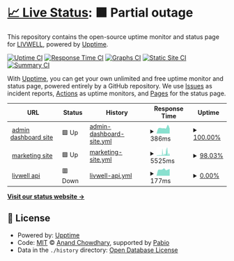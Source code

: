 # [📈 Live Status](https://integrated-wellness-inc.github.io/status.golivwell): <!--live status--> **🟧 Partial outage**

This repository contains the open-source uptime monitor and status page for [LIVWELL](www.golivwell.com), powered by [Upptime](https://github.com/upptime/upptime).

[![Uptime CI](https://github.com/integrated-wellness-inc/status.golivwell/workflows/Uptime%20CI/badge.svg)](https://github.com/integrated-wellness-inc/status.golivwell/actions?query=workflow%3A%22Uptime+CI%22)
[![Response Time CI](https://github.com/integrated-wellness-inc/status.golivwell/workflows/Response%20Time%20CI/badge.svg)](https://github.com/integrated-wellness-inc/status.golivwell/actions?query=workflow%3A%22Response+Time+CI%22)
[![Graphs CI](https://github.com/integrated-wellness-inc/status.golivwell/workflows/Graphs%20CI/badge.svg)](https://github.com/integrated-wellness-inc/status.golivwell/actions?query=workflow%3A%22Graphs+CI%22)
[![Static Site CI](https://github.com/integrated-wellness-inc/status.golivwell/workflows/Static%20Site%20CI/badge.svg)](https://github.com/integrated-wellness-inc/status.golivwell/actions?query=workflow%3A%22Static+Site+CI%22)
[![Summary CI](https://github.com/integrated-wellness-inc/status.golivwell/workflows/Summary%20CI/badge.svg)](https://github.com/integrated-wellness-inc/status.golivwell/actions?query=workflow%3A%22Summary+CI%22)

With [Upptime](https://upptime.js.org), you can get your own unlimited and free uptime monitor and status page, powered entirely by a GitHub repository. We use [Issues](https://github.com/integrated-wellness-inc/status.golivwell/issues) as incident reports, [Actions](https://github.com/integrated-wellness-inc/status.golivwell/actions) as uptime monitors, and [Pages](https://integrated-wellness-inc.github.io/status.golivwell) for the status page.

<!--start: status pages-->
<!-- This summary is generated by Upptime (https://github.com/upptime/upptime) -->
<!-- Do not edit this manually, your changes will be overwritten -->
<!-- prettier-ignore -->
| URL | Status | History | Response Time | Uptime |
| --- | ------ | ------- | ------------- | ------ |
| <img alt="" src="https://icons.duckduckgo.com/ip3/app.golivwell.com.ico" height="13"> [admin dashboard site](https://app.golivwell.com) | 🟩 Up | [admin-dashboard-site.yml](https://github.com/Integrated-Wellness-Inc/status.golivwell/commits/HEAD/history/admin-dashboard-site.yml) | <details><summary><img alt="Response time graph" src="./graphs/admin-dashboard-site/response-time-week.png" height="20"> 386ms</summary><br><a href="https://integrated-wellness-inc.github.io/status.golivwell/history/admin-dashboard-site"><img alt="Response time 599" src="https://img.shields.io/endpoint?url=https%3A%2F%2Fraw.githubusercontent.com%2FIntegrated-Wellness-Inc%2Fstatus.golivwell%2FHEAD%2Fapi%2Fadmin-dashboard-site%2Fresponse-time.json"></a><br><a href="https://integrated-wellness-inc.github.io/status.golivwell/history/admin-dashboard-site"><img alt="24-hour response time 333" src="https://img.shields.io/endpoint?url=https%3A%2F%2Fraw.githubusercontent.com%2FIntegrated-Wellness-Inc%2Fstatus.golivwell%2FHEAD%2Fapi%2Fadmin-dashboard-site%2Fresponse-time-day.json"></a><br><a href="https://integrated-wellness-inc.github.io/status.golivwell/history/admin-dashboard-site"><img alt="7-day response time 386" src="https://img.shields.io/endpoint?url=https%3A%2F%2Fraw.githubusercontent.com%2FIntegrated-Wellness-Inc%2Fstatus.golivwell%2FHEAD%2Fapi%2Fadmin-dashboard-site%2Fresponse-time-week.json"></a><br><a href="https://integrated-wellness-inc.github.io/status.golivwell/history/admin-dashboard-site"><img alt="30-day response time 504" src="https://img.shields.io/endpoint?url=https%3A%2F%2Fraw.githubusercontent.com%2FIntegrated-Wellness-Inc%2Fstatus.golivwell%2FHEAD%2Fapi%2Fadmin-dashboard-site%2Fresponse-time-month.json"></a><br><a href="https://integrated-wellness-inc.github.io/status.golivwell/history/admin-dashboard-site"><img alt="1-year response time 599" src="https://img.shields.io/endpoint?url=https%3A%2F%2Fraw.githubusercontent.com%2FIntegrated-Wellness-Inc%2Fstatus.golivwell%2FHEAD%2Fapi%2Fadmin-dashboard-site%2Fresponse-time-year.json"></a></details> | <details><summary><a href="https://integrated-wellness-inc.github.io/status.golivwell/history/admin-dashboard-site">100.00%</a></summary><a href="https://integrated-wellness-inc.github.io/status.golivwell/history/admin-dashboard-site"><img alt="All-time uptime 99.05%" src="https://img.shields.io/endpoint?url=https%3A%2F%2Fraw.githubusercontent.com%2FIntegrated-Wellness-Inc%2Fstatus.golivwell%2FHEAD%2Fapi%2Fadmin-dashboard-site%2Fuptime.json"></a><br><a href="https://integrated-wellness-inc.github.io/status.golivwell/history/admin-dashboard-site"><img alt="24-hour uptime 100.00%" src="https://img.shields.io/endpoint?url=https%3A%2F%2Fraw.githubusercontent.com%2FIntegrated-Wellness-Inc%2Fstatus.golivwell%2FHEAD%2Fapi%2Fadmin-dashboard-site%2Fuptime-day.json"></a><br><a href="https://integrated-wellness-inc.github.io/status.golivwell/history/admin-dashboard-site"><img alt="7-day uptime 100.00%" src="https://img.shields.io/endpoint?url=https%3A%2F%2Fraw.githubusercontent.com%2FIntegrated-Wellness-Inc%2Fstatus.golivwell%2FHEAD%2Fapi%2Fadmin-dashboard-site%2Fuptime-week.json"></a><br><a href="https://integrated-wellness-inc.github.io/status.golivwell/history/admin-dashboard-site"><img alt="30-day uptime 100.00%" src="https://img.shields.io/endpoint?url=https%3A%2F%2Fraw.githubusercontent.com%2FIntegrated-Wellness-Inc%2Fstatus.golivwell%2FHEAD%2Fapi%2Fadmin-dashboard-site%2Fuptime-month.json"></a><br><a href="https://integrated-wellness-inc.github.io/status.golivwell/history/admin-dashboard-site"><img alt="1-year uptime 99.05%" src="https://img.shields.io/endpoint?url=https%3A%2F%2Fraw.githubusercontent.com%2FIntegrated-Wellness-Inc%2Fstatus.golivwell%2FHEAD%2Fapi%2Fadmin-dashboard-site%2Fuptime-year.json"></a></details>
| <img alt="" src="https://icons.duckduckgo.com/ip3/golivwell.com.ico" height="13"> [marketing site](https://golivwell.com) | 🟩 Up | [marketing-site.yml](https://github.com/Integrated-Wellness-Inc/status.golivwell/commits/HEAD/history/marketing-site.yml) | <details><summary><img alt="Response time graph" src="./graphs/marketing-site/response-time-week.png" height="20"> 5525ms</summary><br><a href="https://integrated-wellness-inc.github.io/status.golivwell/history/marketing-site"><img alt="Response time 2425" src="https://img.shields.io/endpoint?url=https%3A%2F%2Fraw.githubusercontent.com%2FIntegrated-Wellness-Inc%2Fstatus.golivwell%2FHEAD%2Fapi%2Fmarketing-site%2Fresponse-time.json"></a><br><a href="https://integrated-wellness-inc.github.io/status.golivwell/history/marketing-site"><img alt="24-hour response time 8845" src="https://img.shields.io/endpoint?url=https%3A%2F%2Fraw.githubusercontent.com%2FIntegrated-Wellness-Inc%2Fstatus.golivwell%2FHEAD%2Fapi%2Fmarketing-site%2Fresponse-time-day.json"></a><br><a href="https://integrated-wellness-inc.github.io/status.golivwell/history/marketing-site"><img alt="7-day response time 5525" src="https://img.shields.io/endpoint?url=https%3A%2F%2Fraw.githubusercontent.com%2FIntegrated-Wellness-Inc%2Fstatus.golivwell%2FHEAD%2Fapi%2Fmarketing-site%2Fresponse-time-week.json"></a><br><a href="https://integrated-wellness-inc.github.io/status.golivwell/history/marketing-site"><img alt="30-day response time 3952" src="https://img.shields.io/endpoint?url=https%3A%2F%2Fraw.githubusercontent.com%2FIntegrated-Wellness-Inc%2Fstatus.golivwell%2FHEAD%2Fapi%2Fmarketing-site%2Fresponse-time-month.json"></a><br><a href="https://integrated-wellness-inc.github.io/status.golivwell/history/marketing-site"><img alt="1-year response time 2425" src="https://img.shields.io/endpoint?url=https%3A%2F%2Fraw.githubusercontent.com%2FIntegrated-Wellness-Inc%2Fstatus.golivwell%2FHEAD%2Fapi%2Fmarketing-site%2Fresponse-time-year.json"></a></details> | <details><summary><a href="https://integrated-wellness-inc.github.io/status.golivwell/history/marketing-site">98.03%</a></summary><a href="https://integrated-wellness-inc.github.io/status.golivwell/history/marketing-site"><img alt="All-time uptime 98.58%" src="https://img.shields.io/endpoint?url=https%3A%2F%2Fraw.githubusercontent.com%2FIntegrated-Wellness-Inc%2Fstatus.golivwell%2FHEAD%2Fapi%2Fmarketing-site%2Fuptime.json"></a><br><a href="https://integrated-wellness-inc.github.io/status.golivwell/history/marketing-site"><img alt="24-hour uptime 87.74%" src="https://img.shields.io/endpoint?url=https%3A%2F%2Fraw.githubusercontent.com%2FIntegrated-Wellness-Inc%2Fstatus.golivwell%2FHEAD%2Fapi%2Fmarketing-site%2Fuptime-day.json"></a><br><a href="https://integrated-wellness-inc.github.io/status.golivwell/history/marketing-site"><img alt="7-day uptime 98.03%" src="https://img.shields.io/endpoint?url=https%3A%2F%2Fraw.githubusercontent.com%2FIntegrated-Wellness-Inc%2Fstatus.golivwell%2FHEAD%2Fapi%2Fmarketing-site%2Fuptime-week.json"></a><br><a href="https://integrated-wellness-inc.github.io/status.golivwell/history/marketing-site"><img alt="30-day uptime 99.30%" src="https://img.shields.io/endpoint?url=https%3A%2F%2Fraw.githubusercontent.com%2FIntegrated-Wellness-Inc%2Fstatus.golivwell%2FHEAD%2Fapi%2Fmarketing-site%2Fuptime-month.json"></a><br><a href="https://integrated-wellness-inc.github.io/status.golivwell/history/marketing-site"><img alt="1-year uptime 98.58%" src="https://img.shields.io/endpoint?url=https%3A%2F%2Fraw.githubusercontent.com%2FIntegrated-Wellness-Inc%2Fstatus.golivwell%2FHEAD%2Fapi%2Fmarketing-site%2Fuptime-year.json"></a></details>
| <img alt="" src="https://icons.duckduckgo.com/ip3/api.golivwell.com.ico" height="13"> [livwell api](https://api.golivwell.com) | 🟥 Down | [livwell-api.yml](https://github.com/Integrated-Wellness-Inc/status.golivwell/commits/HEAD/history/livwell-api.yml) | <details><summary><img alt="Response time graph" src="./graphs/livwell-api/response-time-week.png" height="20"> 177ms</summary><br><a href="https://integrated-wellness-inc.github.io/status.golivwell/history/livwell-api"><img alt="Response time 281" src="https://img.shields.io/endpoint?url=https%3A%2F%2Fraw.githubusercontent.com%2FIntegrated-Wellness-Inc%2Fstatus.golivwell%2FHEAD%2Fapi%2Flivwell-api%2Fresponse-time.json"></a><br><a href="https://integrated-wellness-inc.github.io/status.golivwell/history/livwell-api"><img alt="24-hour response time 191" src="https://img.shields.io/endpoint?url=https%3A%2F%2Fraw.githubusercontent.com%2FIntegrated-Wellness-Inc%2Fstatus.golivwell%2FHEAD%2Fapi%2Flivwell-api%2Fresponse-time-day.json"></a><br><a href="https://integrated-wellness-inc.github.io/status.golivwell/history/livwell-api"><img alt="7-day response time 177" src="https://img.shields.io/endpoint?url=https%3A%2F%2Fraw.githubusercontent.com%2FIntegrated-Wellness-Inc%2Fstatus.golivwell%2FHEAD%2Fapi%2Flivwell-api%2Fresponse-time-week.json"></a><br><a href="https://integrated-wellness-inc.github.io/status.golivwell/history/livwell-api"><img alt="30-day response time 289" src="https://img.shields.io/endpoint?url=https%3A%2F%2Fraw.githubusercontent.com%2FIntegrated-Wellness-Inc%2Fstatus.golivwell%2FHEAD%2Fapi%2Flivwell-api%2Fresponse-time-month.json"></a><br><a href="https://integrated-wellness-inc.github.io/status.golivwell/history/livwell-api"><img alt="1-year response time 281" src="https://img.shields.io/endpoint?url=https%3A%2F%2Fraw.githubusercontent.com%2FIntegrated-Wellness-Inc%2Fstatus.golivwell%2FHEAD%2Fapi%2Flivwell-api%2Fresponse-time-year.json"></a></details> | <details><summary><a href="https://integrated-wellness-inc.github.io/status.golivwell/history/livwell-api">0.00%</a></summary><a href="https://integrated-wellness-inc.github.io/status.golivwell/history/livwell-api"><img alt="All-time uptime 0.00%" src="https://img.shields.io/endpoint?url=https%3A%2F%2Fraw.githubusercontent.com%2FIntegrated-Wellness-Inc%2Fstatus.golivwell%2FHEAD%2Fapi%2Flivwell-api%2Fuptime.json"></a><br><a href="https://integrated-wellness-inc.github.io/status.golivwell/history/livwell-api"><img alt="24-hour uptime 0.00%" src="https://img.shields.io/endpoint?url=https%3A%2F%2Fraw.githubusercontent.com%2FIntegrated-Wellness-Inc%2Fstatus.golivwell%2FHEAD%2Fapi%2Flivwell-api%2Fuptime-day.json"></a><br><a href="https://integrated-wellness-inc.github.io/status.golivwell/history/livwell-api"><img alt="7-day uptime 0.00%" src="https://img.shields.io/endpoint?url=https%3A%2F%2Fraw.githubusercontent.com%2FIntegrated-Wellness-Inc%2Fstatus.golivwell%2FHEAD%2Fapi%2Flivwell-api%2Fuptime-week.json"></a><br><a href="https://integrated-wellness-inc.github.io/status.golivwell/history/livwell-api"><img alt="30-day uptime 0.00%" src="https://img.shields.io/endpoint?url=https%3A%2F%2Fraw.githubusercontent.com%2FIntegrated-Wellness-Inc%2Fstatus.golivwell%2FHEAD%2Fapi%2Flivwell-api%2Fuptime-month.json"></a><br><a href="https://integrated-wellness-inc.github.io/status.golivwell/history/livwell-api"><img alt="1-year uptime 0.00%" src="https://img.shields.io/endpoint?url=https%3A%2F%2Fraw.githubusercontent.com%2FIntegrated-Wellness-Inc%2Fstatus.golivwell%2FHEAD%2Fapi%2Flivwell-api%2Fuptime-year.json"></a></details>

<!--end: status pages-->

[**Visit our status website →**](https://integrated-wellness-inc.github.io/status.golivwell)

## 📄 License

- Powered by: [Upptime](https://github.com/upptime/upptime)
- Code: [MIT](./LICENSE) © [Anand Chowdhary](https://anandchowdhary.com), supported by [Pabio](https://pabio.com)
- Data in the `./history` directory: [Open Database License](https://opendatacommons.org/licenses/odbl/1-0/)
